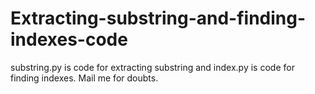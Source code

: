 # Extracting-substring-and-finding-indexes-code
substring.py is code for extracting substring and index.py is code for finding indexes. Mail me for doubts.

